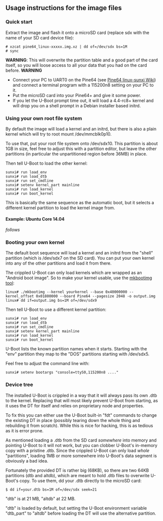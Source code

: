 ## Usage instructions for the image files

### Quick start

Extract the image and flash it onto a microSD card (replace sdx with the name of your SD card device file):

    # xzcat pine64_linux-xxxxx.img.xz | dd of=/dev/sdx bs=1M
    # sync

**WARNING**:
This will overwrite the partition table and a good part of the card
itself, so you will loose access to all your data that you had on the card
before.
**WARNING**

* Connect your PC to UART0 on the Pine64 (see [Pine64 linux-sunxi Wiki](http://linux-sunxi.org/Pine64#Serial_port_.2F_UART)) and connect a terminal program with a 115200n8 setting on your PC to it.
* Put the microSD card into your Pine64+ and give it some power.
* If you let the U-Boot prompt time out, it will load a 4.4-rc8+ kernel and
will drop you on a shell prompt in a Debian installer based initrd.

### Using your own root file system

By default the image will load a kernel and an initrd, but there is also a
plain kernel which will try to root mount /dev/mmcblk0p10.

To use that, put your root file system onto /dev/sdx10. This partition is about 1GB in size, feel free to adjust this with a partition editor, but leave the other partitions (in particular the unpartitioned region before 36MB) in place.

Then tell U-Boot to load the other kernel:

    sunxi# run load_env
    sunxi# run load_dtb
    sunxi# run set_cmdline
    sunxi# setenv kernel_part mainline
    sunxi# run load_kernel
    sunxi# run boot_kernel

This is basically the same sequence as the automatic boot, but it selects a
different kernel partition to load the kernel image from.

#### Example: Ubuntu Core 14.04

*follows*

### Booting your own kernel

The default boot sequence will load a kernel and an initrd from the "shell" partition (which is /dev/sdx7 on the SD card). You can put your own kernel into any of the other partitions and load it from there.

The crippled U-Boot can only load kernels which are wrapped as an "Android boot image". So to make your kernel usable, use the [mkbootimg tool](https://android.googlesource.com/platform/system/core/+/master/mkbootimg/):

    linux# ./mkbootimg --kernel yourkernel --base 0x40000000 --kernel_offset 0x01800000 --board Pine64 --pagesize 2048 -o output.img
    linux# dd if=output.img bs=1M of=/dev/sdx9

Then tell U-Boot to use a different kernel partition:

    sunxi# run load_env
    sunxi# run load_dtb
    sunxi# run set_cmdline
    sunxi# setenv kernel_part mainline
    sunxi# run load_kernel
    sunxi# run boot_kernel

U-Boot lists the known partition names when it starts. Starting with the "env" partition they map to the "DOS" partitions starting with /dev/sdx5.

Feel free to adjust the command line with:

    sunxi# setenv bootargs "console=ttyS0,115200n8 ...."

### Device tree

The installed U-Boot is crippled in a way that it will always pass its own .dtb to the kernel. Replacing that will most likely prevent U-Boot from starting, as it uses the DT for itself and relies on proprietary node and properties.

To fix this you can either use the U-Boot built-in "fdt" commands to change the existing DT in place (possibly tearing down the whole thing and rebuilding it from scratch). While this is nice for hacking, this is as tedious as it is error prone.

As mentioned loading a .dtb from the SD card *somewhere* into memory and pointing U-Boot to it will not work, but you can clobber U-Boot's in-memory copy with a pristine .dtb. Since the crippled U-Boot can only load *whole* "partitions", loading 1MB or more somewhere into U-Boot's data segment is obviously a bad idea.

Fortunately the provided DT is rather big (68KB), so there are two 64KB partitions (dtb and altdb), which are meant to hold .dtb files to overwrite U-Boot's copy. To use them, dd your .dtb directly to the microSD card:

    $ dd if=your.dtb bs=1M of=/dev/sdx seek=21

"dtb" is at 21 MB, "altdb" at 22 MB.

"dtb" is loaded by default, but setting the U-Boot environment variable "dtb_part" to "altdb" before loading the DT will use the alternative partition.
